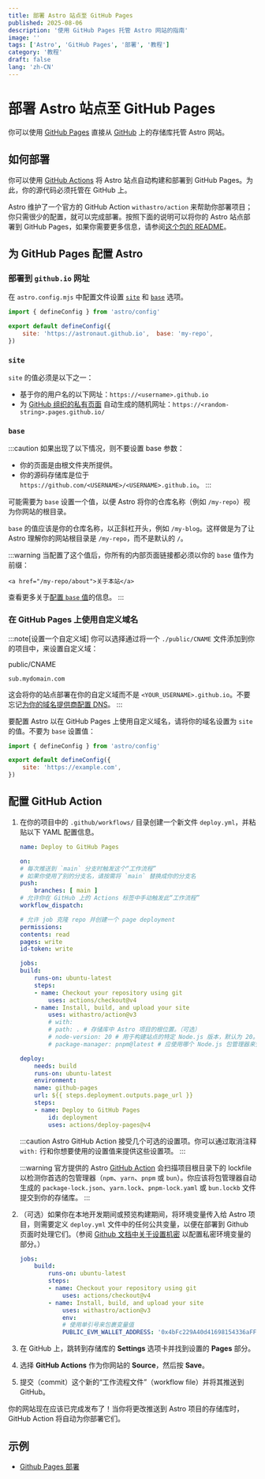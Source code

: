 ```yaml
---
title: 部署 Astro 站点至 GitHub Pages
published: 2025-08-06
description: '使用 GitHub Pages 托管 Astro 网站的指南'
image: ''
tags: ['Astro', 'GitHub Pages', '部署', '教程']
category: '教程'
draft: false
lang: 'zh-CN'
---
```


# 部署 Astro 站点至 GitHub Pages
你可以使用 [GitHub Pages](https://pages.github.com/) 直接从 [GitHub](https://github.com/) 上的存储库托管 Astro 网站。

## 如何部署

你可以使用 [GitHub Actions](https://github.com/features/actions) 将 Astro 站点自动构建和部署到 GitHub Pages。为此，你的源代码必须托管在 GitHub 上。

Astro 维护了一个官方的 GitHub Action `withastro/action` 来帮助你部署项目；你只需很少的配置，就可以完成部署。按照下面的说明可以将你的 Astro 站点部署到 GitHub Pages，如果你需要更多信息，请参阅[这个包的 README](https://github.com/withastro/action)。

## 为 GitHub Pages 配置 Astro

### 部署到 `github.io` 网址

在 `astro.config.mjs` 中配置文件设置 [`site`](https://docs.astro.build/zh-cn/reference/configuration-reference/#site) 和 [`base`](https://docs.astro.build/zh-cn/reference/configuration-reference/#base) 选项。

```javascript
import { defineConfig } from 'astro/config'

export default defineConfig({  
    site: 'https://astronaut.github.io',  base: 'my-repo',
})
```

### `site` 
`site` 的值必须是以下之一：

-   基于你的用户名的以下网址：`https://<username>.github.io`
-   为 [GitHub 组织的私有页面](https://docs.github.com/en/enterprise-cloud@latest/pages/getting-started-with-github-pages/changing-the-visibility-of-your-github-pages-site) 自动生成的随机网址：`https://<random-string>.pages.github.io/`

### `base` 

:::caution
如果出现了以下情况，则不要设置 base 参数：

- 你的页面是由根文件夹所提供。
- 你的源码存储库是位于 `https://github.com/<USERNAME>/<USERNAME>.github.io`。
:::

可能需要为 `base` 设置一个值，以便 Astro 将你的仓库名称（例如 `/my-repo`）视为你网站的根目录。

`base` 的值应该是你的仓库名称，以正斜杠开头，例如 `/my-blog`。这样做是为了让 Astro 理解你的网站根目录是 `/my-repo`，而不是默认的 `/`。

:::warning
当配置了这个值后，你所有的内部页面链接都必须以你的 `base` 值作为前缀：

```php-template
<a href="/my-repo/about">关于本站</a>
```

查看更多关于[配置 `base` 值](https://docs.astro.build/zh-cn/reference/configuration-reference/#base)的信息。
:::

### 在 GitHub Pages 上使用自定义域名

:::note[设置一个自定义域]
你可以选择通过将一个 `./public/CNAME` 文件添加到你的项目中，来设置自定义域：

public/CNAME

```
sub.mydomain.com
```

这会将你的站点部署在你的自定义域而不是 `<YOUR_USERNAME>.github.io`。不要忘记[为你的域名提供商配置 DNS](https://docs.github.com/cn/pages/configuring-a-custom-domain-for-your-github-pages-site/managing-a-custom-domain-for-your-github-pages-site#configuring-a-subdomain)。
:::

要配置 Astro 以在 GitHub Pages 上使用自定义域名，请将你的域名设置为 `site` 的值。不要为 `base` 设置值：

```javascript
import { defineConfig } from 'astro/config'

export default defineConfig({  
    site: 'https://example.com',
})
```

## 配置 GitHub Action

1.  在你的项目中的 `.github/workflows/` 目录创建一个新文件 `deploy.yml`，并粘贴以下 YAML 配置信息。
    
    ```yml
    name: Deploy to GitHub Pages

    on:
    # 每次推送到 `main` 分支时触发这个“工作流程”
    # 如果你使用了别的分支名，请按需将 `main` 替换成你的分支名
    push:
        branches: [ main ]
    # 允许你在 GitHub 上的 Actions 标签中手动触发此“工作流程”
    workflow_dispatch:

    # 允许 job 克隆 repo 并创建一个 page deployment
    permissions:
    contents: read
    pages: write
    id-token: write

    jobs:
    build:
        runs-on: ubuntu-latest
        steps:
        - name: Checkout your repository using git
            uses: actions/checkout@v4
        - name: Install, build, and upload your site
            uses: withastro/action@v3
            # with:
            # path: . # 存储库中 Astro 项目的根位置。（可选）
            # node-version: 20 # 用于构建站点的特定 Node.js 版本，默认为 20。（可选）
            # package-manager: pnpm@latest # 应使用哪个 Node.js 包管理器来安装依赖项和构建站点。会根据存储库中的 lockfile 自动检测。（可选）

    deploy:
        needs: build
        runs-on: ubuntu-latest
        environment:
        name: github-pages
        url: ${{ steps.deployment.outputs.page_url }}
        steps:
        - name: Deploy to GitHub Pages
            id: deployment
            uses: actions/deploy-pages@v4
    ```
    
    :::caution
    Astro GitHub Action 接受几个可选的设置项。你可以通过取消注释 `with:` 行和你想要使用的设置值来提供这些设置项。
    :::

    :::warning
    官方提供的 Astro [GitHub Action](https://github.com/withastro/action) 会扫描项目根目录下的 lockfile 以检测你首选的包管理器（`npm`、`yarn`、`pnpm` 或 `bun`）。你应该将包管理器自动生成的 `package-lock.json`、`yarn.lock`、`pnpm-lock.yaml` 或 `bun.lockb` 文件提交到你的存储库。
    :::


2.  （可选）如果你在本地开发期间或预览构建期间，将环境变量传入给 Astro 项目，则需要定义 `deploy.yml` 文件中的任何公共变量，以便在部署到 Github 页面时处理它们。（参阅 [Github 文档中关于设置机密](https://docs.github.com/zh/actions/writing-workflows/choosing-what-your-workflow-does/store-information-in-variables#creating-configuration-variables-for-a-repository) 以配置私密环境变量的部分。）
    
    ```yml
    jobs:
        build:
            runs-on: ubuntu-latest
            steps:
            - name: Checkout your repository using git
                uses: actions/checkout@v4
            - name: Install, build, and upload your site
                uses: withastro/action@v3
                env:
                # 使用单引号来包裹变量值
                PUBLIC_EVM_WALLET_ADDRESS: '0x4bFc229A40d41698154336aFF864f61083E76659'
    ```
    
3.  在 GitHub 上，跳转到存储库的 **Settings** 选项卡并找到设置的 **Pages** 部分。
    
4.  选择 **GitHub Actions** 作为你网站的 **Source**，然后按 **Save**。
    
5.  提交（commit）这个新的“工作流程文件”（workflow file）并将其推送到 GitHub。
    

你的网站现在应该已完成发布了！当你将更改推送到 Astro 项目的存储库时，GitHub Action 将自动为你部署它们。

## 示例
-   [Github Pages 部署](https://github.com/hkbertoson/github-pages)